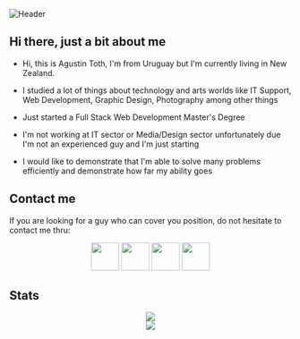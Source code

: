 

![Header](https://agustintoth.com/Cosas/agustin.png)
<!--
<img style="text-align: center; width=75%;" src="https://agustintoth.com/Cosas/agustin.png">
-->

## Hi there, just a bit about me 

 - Hi, this is Agustin Toth, I'm from Uruguay but I'm currently living in New Zealand.

 - I studied a lot of things about technology and arts worlds like IT Support, Web Development, Graphic Design, Photography among other things

 - Just started a Full Stack Web Development Master's Degree

 - I'm not working at IT sector or Media/Design sector unfortunately due I'm not an experienced guy and I'm just starting

 - I would like to demonstrate that I'm able to solve many problems efficiently and demonstrate how far my ability goes




## Contact me
 If you are looking for a guy who can cover you position, do not hesitate to contact me thru:

<p align="center">
<a href="https://www.instagram.com/agustoth56/"> <img width="50px" height="50px" src="https://seeklogo.com/images/I/instagram-logo-041EABACE1-seeklogo.com.png"/></a>     <a href="https://www.linkedin.com/in/agustin-toth/"><img width="50px" height="50px" src="https://www.vectorico.com/wp-content/uploads/2018/02/LinkedIn-Icon-squircle.png"/></a>     <a href="mailto:agustoth56@gmail.com"><img width="50px" height="50" src="https://www.freepnglogos.com/uploads/logo-gmail-png/logo-gmail-png-gmail-icon-download-png-and-vector-1.png"/></a>     <a href="https://agustintoth.com/"><img width="50px" height="50" src="https://www.freepnglogos.com/uploads/logo-website-png/logo-website-website-icon-with-png-and-vector-format-for-unlimited-22.png"/></a>
</p>

## Stats

<p align="center">
<img style="text-align: center; width=75%;" src="https://github-readme-stats.vercel.app/api?username=agustoth56&show_icons=true&theme=material-palenight">
<br>
<img style="text-align: center; width=75%;" src="https://github-readme-stats.vercel.app/api/top-langs/?username=agustoth56&layout=compact&theme=material-palenight">
 </p>
  
